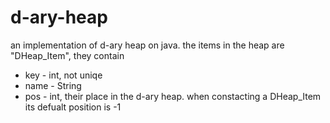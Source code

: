 ﻿# d-ary-heap
an implementation of d-ary heap on java. 
the items in the heap are "DHeap_Item", they contain 
  * key - int, not uniqe 
  * name - String 
  * pos - int, their place in the d-ary heap. 
  when constacting a DHeap_Item its defualt position is -1

